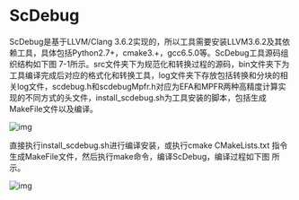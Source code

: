 # ScDebug

ScDebug是基于LLVM/Clang 3.6.2实现的，所以工具需要安装LLVM3.6.2及其依赖工具，具体包括Python2.7+，cmake3.+，gcc6.5.0等。ScDebug工具源码组织结构如下图 7-1所示。src文件夹下为规范化和转换过程的源码，bin文件夹下为工具编译完成后对应的格式化和转换工具，log文件夹下存放包括转换和分块的相关log文件，scdebug.h和scdebugMpfr.h对应为EFA和MPFR两种高精度计算实现的不同方式的头文件，install_scdebug.sh为工具安装的脚本，包括生成MakeFile文件以及编译。

![img](http://www.softlang.cn/images/e/e7/Image-20210104192308418.png)


直接执行install_scdebug.sh进行编译安装，或执行cmake CMakeLists.txt 指令生成MakeFile文件，然后执行make命令，编译ScDebug，编译过程如下图 所示。

![img](http://www.softlang.cn/images/7/73/Image-20210104192326070.png)

 

